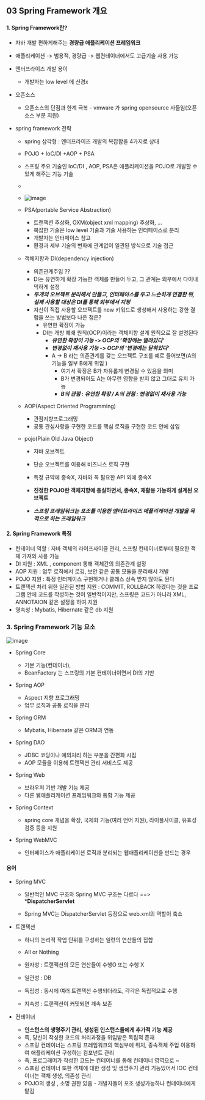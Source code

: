## 03 Spring Framework 개요

#### 1. Spring Framework란?

- 자바 개발 편하게해주는 **경량급 애플리케이션 프레임워크**
- 애플리케이션 -> 범용적, 경량급 -> 웹컨테이너에서도 고급기술 사용 가능
- 엔터프라이즈 개발 용이
  - 개발자는 low level 에 신경x

- 오픈소스 
  - 오픈소스의 단점과 한계 극복 - vmware 가 spring opensource 사들임(오픈소스 부분 지원)

- spring framework 전략

  - spring 삼각형 : 엔터프라이즈 개발의 복잡함을 4가지로 상대
  - POJO + IoC/DI +AOP + PSA
  - 스프링 주요 기술인  IoC/DI , AOP, PSA은 애플리케이션을 POJO로 개발할 수 있게 해주는 기능 기술
  - 
  - ![image](https://user-images.githubusercontent.com/38436013/106222354-b204c800-6222-11eb-828e-a57017db7f6f.png)
  - PSA(portable Service Abstraction)
    - 트랜잭션 추상화, OXM(object xml mapping) 추상화, ... 
    - 복잡한 기술은 low level 기술과 기술 사용하는 인터페이스로 분리
    - 개발자는 인터페이스 참고
    - 환경과 세부 기술의 변화에 관계없이 일관된 방식으로 기술 접근

  - 객체지향과 DI(dependency injection)
    - 의존관계주입 ??
    - DI는 유연하게 확장 가능한 객체를 만들어 두고, 그 관계는 외부에서 다이내믹하게 설정
    - ***두개의 오브젝트 분리해서 만들고, 인터페이스를 두고 느슨하게 연결한 뒤, 실제 사용할 대상은 DI를 통해 외부에서 지정***
    - 자신이 직접 사용할 오브젝트를 new 키워드로 생성해서 사용하는 강한 결헙을 쓰는 방법보다 나은 점은?
      - 유연한 확장이 가능
      - DI는 개방 폐쇄 원칙(OCP)이라는 객체지향 설계 원칙으로 잘 설명된다
        - ***유연한 확장이 가능 -> OCP의 ‘확장에는 열려있다’***
        - ***변경없이 재사용 가능 -> OCP의 ‘변경에는 닫혀있다'***
        - A -> B 라는 의존관계를 갖는 오브젝트 구조를 예로 들어보면(A의기능을 일부 B에게 위임 )
          - 여기서 확장은 B가 자유롭게 변경될 수 있음을 의미
          - B가 변경되어도 A는 아무런 영향을 받지 않고 그대로 유지 가능
          - ***B의 관점 : 유연한 확장 / A의 관점 : 변경없이 재사용 가능***

  - AOP(Aspect Oriented Programming)
    - 관점지향프로그래밍
    -  공통 관심사항을 구현한 코드를 핵심 로직을 구현한 코드 안에 삽입

  - pojo(Plain Old Java Object)

    - 자바 오브젝트

    - 단순 오브젝트를 이용해 비즈니스 로직 구현

    - 특정 규약에 종속X, 자바와 꼭 필요한 API 외에 종속X

    - **진정한 POJO란 객체지향에 충실하면서, 종속X, 재활용 가능하게 설계된 오브젝트**

    - ***스프링 프레임워크는 포조를 이용한 엔터프라이즈 애플리케이션 개발을 목적으로 하는 프레임워크***

      

#### 2. Spring Framework 특징

- 컨테이너 역할 : 자바 객체의 라이프사이클 관리, 스프링 컨테이너로부터 필요한 객체 가져와 사용 가능
- DI 지원 : XML , component 통해 객체간의 의존관계 설정
- AOP 지원 : 업무 로직에서 로깅, 보안 같은 공통 모듈을 분리해서 개발
- POJO 지원 : 특정 인터페이스 구현하거나 클래스 상속 받지 않아도 된다
- 트랜잭션 처리 위한 일관된 방법 지원 :  COMMIT, ROLLBACK 하겠다는 것을 프로그램 안에 코드를 작성하는 것이 일반적이지만, 스프링은 코드가 아니라 XML, ANNOTAION 같은 설정을 하여 지원
- 영속성 : Mybatis, Hibernate 같은 db 지원

### 3. Spring Framework 기능 요소

![image](https://user-images.githubusercontent.com/38436013/106223845-88996b80-6225-11eb-951c-04f1e75b808e.png)

- Spring Core 
  - 기본 기능(컨테이너), 
  - BeanFactory 는 스프링의 기본 컨테이너이면서 DI의 기반

- Spring AOP
  - Aspect 지향 프로그래밍
  - 업무 로직과 공통 로직을 분리

- Spring ORM
  - Mybatis, Hibernate 같은 ORM과 연동

- Spring DAO
  - JDBC 코딩이나 예외처리 하는 부분을 간편화 시킴
  - AOP 모듈을 이용해 트랜잭션 관리 서비스도 제공

- Spring Web
  - 브라우저 기반 개발 기능 제공
  - 다른 웹애플리케이션 프레임워크와 통합 기능 제공

- Spring Context
  - spring core 개념을 확장, 국제화 기능(여러 언어 지원), 라이플사이클, 유효성 검증 등을 지원

- Spring WebMVC

  - 인터페이스가 애플리케이션 로직과 분리되는 웹애플리케이션을 만드는 경우

  

#### 용어

- Spring MVC 

  - 일반적인 MVC 구조와 Spring MVC 구조는 다르다 ==> ***DispatcherServlet**

  - Spring MVC는 DispatcherServlet 등장으로 web.xml의 역할이 축소

    

- 트랜잭션

  - 하나의 논리적 작업 단위를 구성하는 일련의 연산들의 집합

  - All or Nothing

  - 원자성 : 트랜잭션의 모든 연산들이 수행O 또는 수행 X

  - 일관성 : DB

  - 독립성 : 동시에 여러 트랜잭션 수행되더라도, 각각은 독립적으로 수행

  - 지속성 : 트랜잭션이 커밋되면 계속 보존

    

- 컨테이너
  - **인스턴스의 생명주기 관리, 생성된 인스턴스들에게 추가적 기능 제공**
  - 즉, 당신이 작성한 코드의 처리과정을 위임받은 독립적 존재
  - 스프링 컨테이너는 스프링 프레임워크의 핵심부에 위치, 종속객체 주입 이용하여 애플리케이션 구성하는 컴포넌트 관리
  - 즉, 프로그래머가 작성한 코드는 컨테이너를 통해 컨테이너 영역으로 ~
  - 스프링 컨테이너 또한 객체에 대한 생성 및 생명주기 관리 기능있어서 IOC 컨테이너는 객채 생성, 의존성 관리
  - POJO의 생성 , 소명 권한 있음 - 개발자들이 포조 생성가능하나 컨테이너에게 맡김

